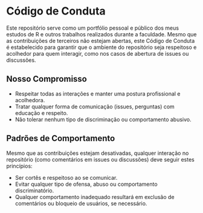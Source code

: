 # Código de Conduta

Este repositório serve como um portfólio pessoal e público dos meus estudos de R e outros trabalhos realizados durante a faculdade. Mesmo que as contribuições de terceiros não estejam abertas, este Código de Conduta é estabelecido para garantir que o ambiente do repositório seja respeitoso e acolhedor para quem interagir, como nos casos de abertura de issues ou discussões.

## Nosso Compromisso

- Respeitar todas as interações e manter uma postura profissional e acolhedora.
- Tratar qualquer forma de comunicação (issues, perguntas) com educação e respeito.
- Não tolerar nenhum tipo de discriminação ou comportamento abusivo.

## Padrões de Comportamento

Mesmo que as contribuições estejam desativadas, qualquer interação no repositório (como comentários em issues ou discussões) deve seguir estes princípios:

- Ser cortês e respeitoso ao se comunicar.
- Evitar qualquer tipo de ofensa, abuso ou comportamento discriminatório.
- Qualquer comportamento inadequado resultará em exclusão de comentários ou bloqueio de usuários, se necessário.
